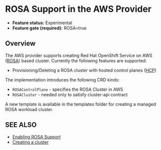# ROSA Support in the AWS Provider

- **Feature status:** Experimental
- **Feature gate (required):** ROSA=true

## Overview

The AWS provider supports creating Red Hat OpenShift Service on AWS ([ROSA](https://www.redhat.com/en/technologies/cloud-computing/openshift/aws)) based cluster. Currently the following features are supported:

- Provisioning/Deleting a ROSA cluster with hosted control planes ([HCP](https://docs.openshift.com/rosa/rosa_hcp/rosa-hcp-sts-creating-a-cluster-quickly.html))

The implementation introduces the following CRD kinds:

- `ROSAControlPlane` - specifies the ROSA Cluster in AWS
- `ROSACluster` - needed only to satisfy cluster-api contract

A new template is available in the templates folder for creating a managed ROSA workload cluster.

## SEE ALSO

* [Enabling ROSA Support](enabling.md)
* [Creating a cluster](creating-a-cluster.md)